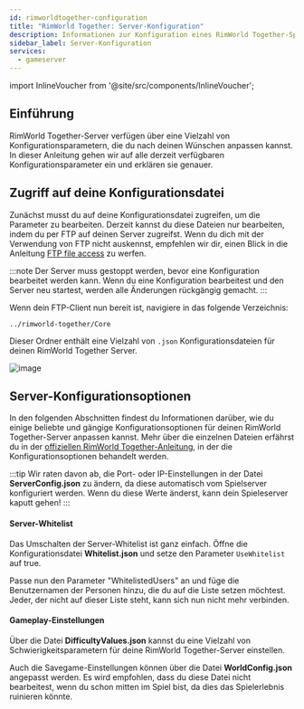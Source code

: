 ```yaml
---
id: rimworldtogether-configuration
title: "RimWorld Together: Server-Konfiguration"
description: Informationen zur Konfiguration eines RimWorld Together-Spielservers von ZAP-Hosting - ZAP-Hosting.com Dokumentation
sidebar_label: Server-Konfiguration
services:
  - gameserver
---
```


import InlineVoucher from '@site/src/components/InlineVoucher';

## Einführung

RimWorld Together-Server verfügen über eine Vielzahl von Konfigurationsparametern, die du nach deinen Wünschen anpassen kannst. In dieser Anleitung gehen wir auf alle derzeit verfügbaren Konfigurationsparameter ein und erklären sie genauer.

<InlineVoucher />

## Zugriff auf deine Konfigurationsdatei

Zunächst musst du auf deine Konfigurationsdatei zugreifen, um die Parameter zu bearbeiten. Derzeit kannst du diese Dateien nur bearbeiten, indem du per FTP auf deinen Server zugreifst. Wenn du dich mit der Verwendung von FTP nicht auskennst, empfehlen wir dir, einen Blick in die Anleitung [FTP file access](gameserver-ftpaccess.md) zu werfen.

:::note
Der Server muss gestoppt werden, bevor eine Konfiguration bearbeitet werden kann. Wenn du eine Konfiguration bearbeitest und den Server neu startest, werden alle Änderungen rückgängig gemacht.
:::

Wenn dein FTP-Client nun bereit ist, navigiere in das folgende Verzeichnis:
```
../rimworld-together/Core
```

Dieser Ordner enthält eine Vielzahl von `.json` Konfigurationsdateien für deinen RimWorld Together Server.

![image](https://screensaver01.zap-hosting.com/index.php/s/76g3TcY9TCLyFsH/preview)

## Server-Konfigurationsoptionen

In den folgenden Abschnitten findest du Informationen darüber, wie du einige beliebte und gängige Konfigurationsoptionen für deinen RimWorld Together-Server anpassen kannst. Mehr über die einzelnen Dateien erfährst du in der [offiziellen RimWorld Together-Anleitung](https://rimworldtogether.github.io/Guide/selfhosting/getting-started.html#core), in der die Konfigurationsoptionen behandelt werden.

:::tip
Wir raten davon ab, die Port- oder IP-Einstellungen in der Datei **ServerConfig.json** zu ändern, da diese automatisch vom Spielserver konfiguriert werden. Wenn du diese Werte änderst, kann dein Spieleserver kaputt gehen!
:::

#### Server-Whitelist

Das Umschalten der Server-Whitelist ist ganz einfach. Öffne die Konfigurationsdatei **Whitelist.json** und setze den Parameter `UseWhitelist` auf true.

Passe nun den Parameter "WhitelistedUsers" an und füge die Benutzernamen der Personen hinzu, die du auf die Liste setzen möchtest. Jeder, der nicht auf dieser Liste steht, kann sich nun nicht mehr verbinden.

#### Gameplay-Einstellungen

Über die Datei **DifficultyValues.json** kannst du eine Vielzahl von Schwierigkeitsparametern für deine RimWorld Together-Server einstellen.

Auch die Savegame-Einstellungen können über die Datei **WorldConfig.json** angepasst werden. Es wird empfohlen, dass du diese Datei nicht bearbeitest, wenn du schon mitten im Spiel bist, da dies das Spielerlebnis ruinieren könnte.
